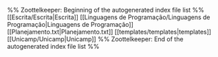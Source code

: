 %% Zoottelkeeper: Beginning of the autogenerated index file list  %%
 [[Escrita/Escrita|Escrita]]
 [[Linguagens de Programação/Linguagens de Programação|Linguagens de Programação]]
 [[Planejamento.txt|Planejamento.txt]]
 [[templates/templates|templates]]
 [[Unicamp/Unicamp|Unicamp]]
%% Zoottelkeeper: End of the autogenerated index file list  %%
